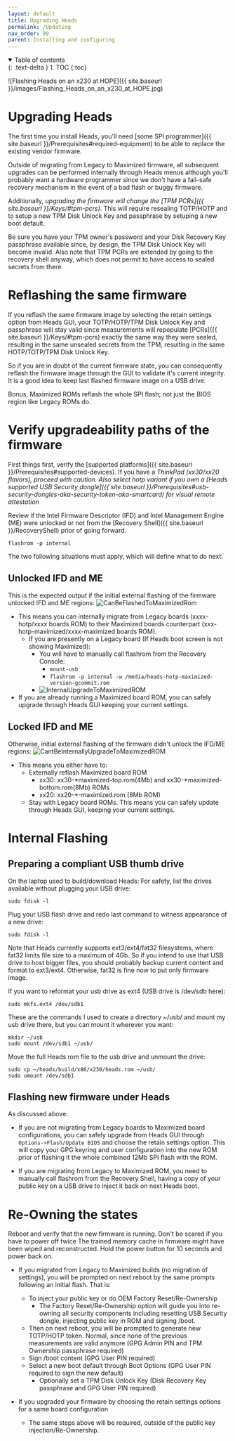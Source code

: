 ```yaml
---
layout: default
title: Upgrading Heads
permalink: /Updating
nav_order: 99
parent: Installing and configuring
---
```


<!-- markdownlint-disable MD033 -->
<details open markdown="block">
  <summary>
    Table of contents
  </summary>
  {: .text-delta }
1. TOC
{:toc}
</details>
<!-- markdownlint-enable MD033 -->


![Flashing Heads on an x230 at HOPE]({{ site.baseurl }}/images/Flashing_Heads_on_an_x230_at_HOPE.jpg)

Upgrading Heads
===

The first time you install Heads, you'll need [some SPI programmer]({{ site.baseurl }}/Prerequisites#required-equipment)
 to be able to replace the existing vendor firmware.

Outside of migrating from Legacy to Maximized firmware, all subsequent upgrades can be performed
 internally through Heads menus although you'll probably want a hardware programmer since we don't
 have a fail-safe recovery mechanism in the event of a bad flash or buggy firmware.

Additionally, *upgrading the firmware will change the [TPM PCRs]({{ site.baseurl }}/Keys/#tpm-pcrs)*.
 This will require resealing TOTP/HOTP and to setup a new TPM Disk Unlock Key and passphrase
 by setuping a new boot default.

Be sure you have your TPM owner's password and your Disk Recovery Key passphrase available
 since, by design, the TPM Disk Unlock Key will become invalid. Also note that TPM PCRs are
 extended by going to the recovery shell anyway, which does not permit to have access to
 sealed secrets from there.


Reflashing the same firmware
===
If you reflash the same firmware image by selecting the retain settings option from Heads GUI, your 
 TOTP/HOTP/TPM Disk Unlock Key and passphrase will stay valid since measurements will repopulate [PCRs]({{ site.baseurl }}/Keys/#tpm-pcrs)
 exactly the same way they were sealed, resulting in the same unsealed secrets from the TPM, resulting
 in the same HOTP/TOTP/TPM Disk Unlock Key.

So if you are in doubt of the current firmware state, you can consequently reflash the firmware image
 through the GUI to validate it's current integrity. It is a good idea to keep last flashed firmware image 
 on a USB drive.

Bonus, Maximized ROMs reflash the whole SPI flash; not just the BIOS region like Legacy ROMs do.

Verify upgradeability paths of the firmware
====

First things first, verify the [supported platforms]({{ site.baseurl }}/Prerequisites#supported-devices).
If you have a *ThinkPad (xx30/xx20 flavors), proceed with caution.*
*Also select hotp variant if you own a [Heads supported USB Security dongle]({{ site.baseurl }}/Prerequisites#usb-security-dongles-aka-security-token-aka-smartcard) for visual remote attestation*


Review if the Intel Firmware Descriptor (IFD) and Intel Management Engine (ME) were unlocked or 
not from the [Recovery Shell]({{ site.baseurl }}/RecoveryShell) prior of going forward. 

```shell
flashrom -p internal
```

The two following situations must apply, which will define what to do next.

Unlocked IFD and ME
----
This is the expected output if the initial external flashing of the firmware unlocked IFD and ME regions:
![CanBeFlashedToMaximizedRom](https://user-images.githubusercontent.com/827570/167728631-85a5ca9e-48f6-4d4f-8544-532fa75bf5d3.jpeg)
- This means you can internally migrate from Legacy boards (xxxx-hotp/xxxx boards ROM) to their Maximized boards counterpart (xxx-hotp-maximized/xxxx-maximized boards ROM).
  - If you are presently on a Legacy board (If Heads boot screen is not showing Maximized):
    - You will have to manually call flashrom from the Recovery Console: 
      - `mount-usb`
      - `flashrom -p internal -w /media/heads-hotp-maximized-version-gcommit.rom`
    - ![InternalUpgradeToMaximizedROM](https://user-images.githubusercontent.com/827570/167729694-6ff8da60-986a-4ec3-9b2d-4fa94e42d3fa.jpeg)
- If you are already running a Maximized board ROM, you can safely upgrade through Heads GUI keeping your current settings. 


Locked IFD and ME
----
Otherwise, initial external flashing of the firmware didn't unlock the IFD/ME regions:
![CantBeInternallyUpgradeToMaximizedROM](https://user-images.githubusercontent.com/827570/167728658-731362da-a676-4610-becb-ff94f2ff48b1.jpeg)
- This means you either have to:
  - Externally reflash Maximized board ROM 
    - xx30: xx30-*maximized-top.rom(4Mb) and xx30-*maximized-bottom.rom(8Mb) ROMs 
    - xx20: xx20-*-maximized.rom (8Mb ROM)
  - Stay with Legacy board ROMs. This means you can safely update through Heads GUI, keeping your current settings.


Internal Flashing
===

Preparing a compliant USB thumb drive
---
On the laptop used to build/download Heads: 
For safety, list the drives available without plugging your USB drive:
```shell
sudo fdisk -l
```


Plug your USB flash drive and redo last command to witness appearance of a new drive:

```shell
sudo fdisk -l
```

Note that Heads currently supports ext3/ext4/fat32 filesystems, where fat32 limits 
 file size to a maximum of 4Gb. So if you intend to use that USB drive to host bigger
 files, you should probably backup current content and format to ext3/ext4.
 Otherwise, fat32 is fine now to put only firmware image.

If you want to reformat your usb drive as ext4 (USB drive is /dev/sdb here):

```shell
sudo mkfs.ext4 /dev/sdb1
```

These are the commands I used to create a directory ~/usb/ and mount my usb
 drive there, but you can mount it wherever you want:

```shell
mkdir ~/usb
sudo mount /dev/sdb1 ~/usb/
```

Move the full Heads rom file to the usb drive and unmount the drive:

```shell
sudo cp ~/heads/build/x86/x230/heads.rom ~/usb/
sudo umount /dev/sdb1
```


Flashing new firmware under Heads
---
As discussed above: 

- If you are not migrating from Legacy boards to Maximized board configurations, 
 you can safely upgrade from Heads GUI through `Options->Flash/Update BIOS`
 and choose the retain settings option. This will copy your GPG keyring and user configuration
 into the new ROM prior of flashing it the whole combined 12Mb SPI flash with the ROM.

- If you are migrating from Legacy to Maximized ROM, you need to manually call flashrom
 from the Recovery Shell, having a copy of your public key on a USB drive to inject it back
 on next Heads boot.


Re-Owning the states
===
Reboot and verify that the new firmware is running. Don't be scared if you have to power off twice
 The trained memory cache in firmware might have been wiped and reconstructed. Hold the power
 button for 10 seconds and power back on.

- If you migrated from Legacy to Maximized builds (no migration of settings), you will
 be prompted on next reboot by the same prompts following an initial flash. That is:
  - To inject your public key or do OEM Factory Reset/Re-Ownership
    - The Factory Reset/Re-Ownership option will guide you into re-owning all security components
     including resetting USB Security dongle, injecting public key in ROM and signing /boot.
  - Then on next reboot, you will be prompted to generate new TOTP/HOTP token. Normal, since none
   of the previous measurements are valid anymore (GPG Admin PIN and TPM Ownership passphrase required)
  - Sign /boot content (GPG User PIN required)
  - Select a new boot default through Boot Options (GPG User PIN required to sign the new default)
    - Optionally set a TPM Disk Unlock Key (Disk Recovery Key passphrase and GPG User PIN required)

- If you upgraded your firmware by choosing the retain settings options for a same board configuration 
  - The same steps above will be required, outside of the public key injection/Re-Ownership.
